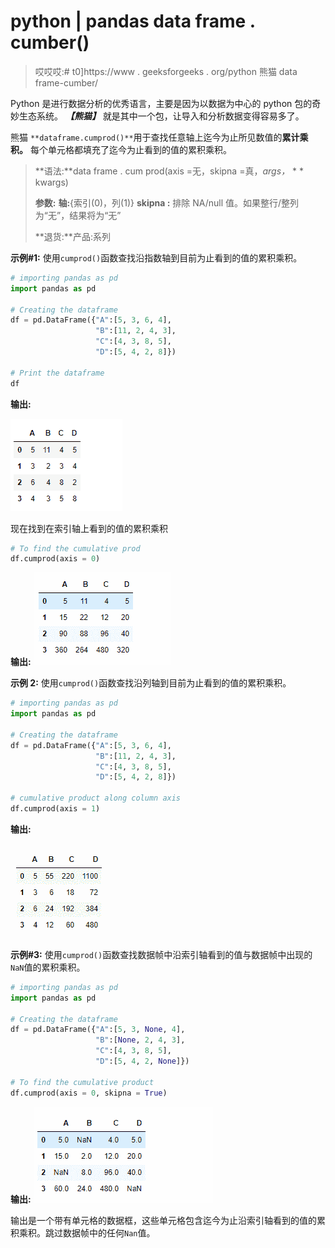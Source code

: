 # python | pandas data frame . cumber()

> 哎哎哎:# t0]https://www . geeksforgeeks . org/python 熊猫 data frame-cumber/

Python 是进行数据分析的优秀语言，主要是因为以数据为中心的 python 包的奇妙生态系统。 ***【熊猫】*** 就是其中一个包，让导入和分析数据变得容易多了。

熊猫 `**dataframe.cumprod()**`用于查找任意轴上迄今为止所见数值的**累计乘积。**
每个单元格都填充了迄今为止看到的值的累积乘积。

> **语法:**data frame . cum prod(axis =无，skipna =真，*args，* * * kwargs)
> 
> **参数:**
> **轴:**{索引(0)，列(1)}
> **skipna :** 排除 NA/null 值。如果整行/整列为“无”，结果将为“无”
> 
> **退货:**产品:系列

**示例#1:** 使用`cumprod()`函数查找沿指数轴到目前为止看到的值的累积乘积。

```py
# importing pandas as pd
import pandas as pd

# Creating the dataframe
df = pd.DataFrame({"A":[5, 3, 6, 4],
                   "B":[11, 2, 4, 3],
                   "C":[4, 3, 8, 5], 
                   "D":[5, 4, 2, 8]})

# Print the dataframe
df
```

**输出:**

![](img/84a809d03aa7bd73b1cff4e88ef6a21a.png)

现在找到在索引轴上看到的值的累积乘积

```py
# To find the cumulative prod
df.cumprod(axis = 0)
```

**输出:**
![](img/aa33949a13e0843245dc35d434f1ef31.png)

**示例 2:** 使用`cumprod()`函数查找沿列轴到目前为止看到的值的累积乘积。

```py
# importing pandas as pd
import pandas as pd

# Creating the dataframe
df = pd.DataFrame({"A":[5, 3, 6, 4], 
                   "B":[11, 2, 4, 3],
                   "C":[4, 3, 8, 5], 
                   "D":[5, 4, 2, 8]})

# cumulative product along column axis
df.cumprod(axis = 1)
```

**输出:**

![](img/a55dd5179b1c6ed7121a2ec238bca8c7.png)

**示例#3:** 使用`cumprod()`函数查找数据帧中沿索引轴看到的值与数据帧中出现的`NaN`值的累积乘积。

```py
# importing pandas as pd
import pandas as pd

# Creating the dataframe
df = pd.DataFrame({"A":[5, 3, None, 4],
                   "B":[None, 2, 4, 3], 
                   "C":[4, 3, 8, 5], 
                   "D":[5, 4, 2, None]})

# To find the cumulative product
df.cumprod(axis = 0, skipna = True)
```

**输出:**
![](img/8e61c91049fd50113b6466926d5db469.png)

输出是一个带有单元格的数据框，这些单元格包含迄今为止沿索引轴看到的值的累积乘积。跳过数据帧中的任何`Nan`值。